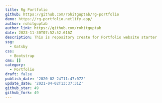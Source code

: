```yaml
---
title: Rg Portfolio
github: https://github.com/rohitguptab/rg-portfolio
demo: https://rg-portfolio.netlify.app/
author: rohitguptab
author_link: https://github.com/rohitguptab
date: 2023-11-30T07:52:52.616Z
description: This is repository create for Portfolio website starter
ssg:
  - Gatsby
css:
  - Bootstrap
cms: []
category:
  - Portfolio
draft: false
publish_date: '2020-02-24T11:47:07Z'
update_date: '2021-04-02T13:37:31Z'
github_star: 49
github_fork: 49
---
```

